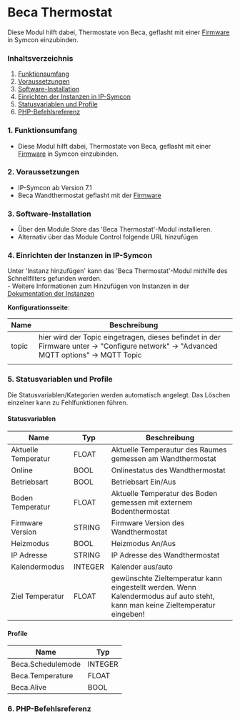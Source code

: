 # Beca Thermostat
Diese Modul hilft dabei, Thermostate von Beca, geflasht mit einer [Firmware](https://github.com/klausahrenberg/WThermostatBeca) in Symcon einzubinden.


### Inhaltsverzeichnis

1. [Funktionsumfang](#1-funktionsumfang)
2. [Voraussetzungen](#2-voraussetzungen)
3. [Software-Installation](#3-software-installation)
4. [Einrichten der Instanzen in IP-Symcon](#4-einrichten-der-instanzen-in-ip-symcon)
5. [Statusvariablen und Profile](#5-statusvariablen-und-profile)
6. [PHP-Befehlsreferenz](#6-php-befehlsreferenz)

### 1. Funktionsumfang

* Diese Modul hilft dabei, Thermostate von Beca, geflasht mit einer [Firmware](https://github.com/klausahrenberg/WThermostatBeca) in Symcon einzubinden.

### 2. Voraussetzungen

- IP-Symcon ab Version 7.1
- Beca Wandthermostat geflasht mit der [Firmware](https://github.com/klausahrenberg/WThermostatBeca) 

### 3. Software-Installation

* Über den Module Store das 'Beca Thermostat'-Modul installieren.
* Alternativ über das Module Control folgende URL hinzufügen

### 4. Einrichten der Instanzen in IP-Symcon

 Unter 'Instanz hinzufügen' kann das 'Beca Thermostat'-Modul mithilfe des Schnellfilters gefunden werden.  
	- Weitere Informationen zum Hinzufügen von Instanzen in der [Dokumentation der Instanzen](https://www.symcon.de/service/dokumentation/konzepte/instanzen/#Instanz_hinzufügen)

__Konfigurationsseite__:

Name     | Beschreibung
-------- | ------------------
  topic  | hier wird der Topic eingetragen, dieses befindet in der Firmware unter -> "Configure network" -> "Advanced MQTT options" -> MQTT Topic
         |

### 5. Statusvariablen und Profile

Die Statusvariablen/Kategorien werden automatisch angelegt. Das Löschen einzelner kann zu Fehlfunktionen führen.

#### Statusvariablen

Name   | Typ     | Beschreibung
------ | ------- | ------------
Aktuelle Temperatur  | FLOAT       | Aktuelle Temperautur des Raumes gemessen am Wandthermostat
Online               | BOOL        | Onlinestatus des Wandthermostat
Betriebsart          | BOOL        | Betriebsart Ein/Aus
Boden Temperatur     | FLOAT       | Aktuelle Temperatur des Boden gemessen mit externem Bodenthermostat
Firmware Version     | STRING      | Firmware Version des Wandthermostat
Heizmodus            | BOOL        | Heizmodus An/Aus
IP Adresse           | STRING      | IP Adresse des Wandthermostat
Kalendermodus        | INTEGER     | Kalender aus/auto
Ziel Temperatur      | FLOAT       | gewünschte Zieltemperatur kann eingestellt werden. Wenn Kalendermodus auf auto steht, kann man keine Zieltemperatur eingeben!


#### Profile

Name   | Typ
------ | -------
Beca.Schedulemode       | INTEGER
Beca.Temperature | FLOAT
Beca.Alive | BOOL

### 6. PHP-Befehlsreferenz

